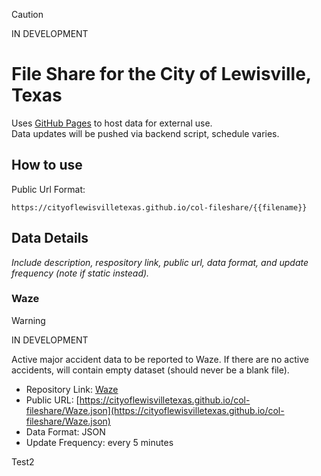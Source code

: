 > [!CAUTION]
> IN DEVELOPMENT

# File Share for the City of Lewisville, Texas
Uses [GitHub Pages](https://github.com/) to host data for external use.<br/>
Data updates will be pushed via backend script, schedule varies.<br/>

## How to use
Public Url Format:
```
https://cityoflewisvilletexas.github.io/col-fileshare/{{filename}}
```

## Data Details
_Include description, respository link, public url, data format, and update frequency (note if static instead)._

### Waze
> [!WARNING]
> IN DEVELOPMENT

Active major accident data to be reported to Waze. If there are no active accidents, will contain empty dataset (should never be a blank file).

- Repository Link: [Waze](Waze.json)<br/>
- Public URL: [https://cityoflewisvilletexas.github.io/col-fileshare/Waze.json](https://cityoflewisvilletexas.github.io/col-fileshare/Waze.json)<br/>
- Data Format: JSON<br/>
- Update Frequency: every 5 minutes

Test2